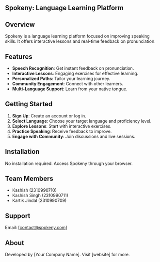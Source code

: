 ## Spokeny: Language Learning Platform

## Overview

Spokeny is a language learning platform focused on improving speaking skills. It offers interactive lessons and real-time feedback on pronunciation.

## Features

- **Speech Recognition**: Get instant feedback on pronunciation.
- **Interactive Lessons**: Engaging exercises for effective learning.
- **Personalized Paths**: Tailor your learning journey.
- **Community Engagement**: Connect with other learners.
- **Multi-Language Support**: Learn from your native tongue.

## Getting Started

1. **Sign Up**: Create an account or log in.
2. **Select Language**: Choose your target language and proficiency level.
3. **Explore Lessons**: Start with interactive exercises.
4. **Practice Speaking**: Receive feedback to improve.
5. **Engage with Community**: Join discussions and live sessions.

## Installation

No installation required. Access Spokeny through your browser.

## Team Members

- Kashish (2310990710)
- Kashish Singh (2310990711)
- Kartik Jindal (2310990709)

## Support

Email: [contact@spokeny.com]

## About

Developed by [Your Company Name]. Visit [website] for more.
